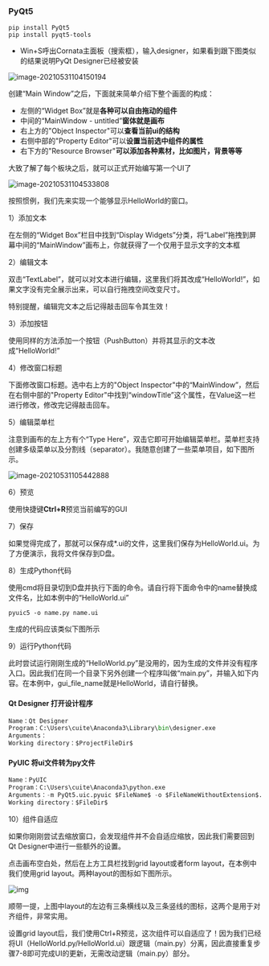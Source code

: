 ### PyQt5
```text
pip install PyQt5
pip install pyqt5-tools
```

- Win+S呼出Cornata主面板（搜索框），输入designer，如果看到跟下图类似的结果说明PyQt Designer已经被安装

![image-20210531104150194](C:\Users\cuite\AppData\Roaming\Typora\typora-user-images\image-20210531104150194.png)

创建“Main Window”之后，下面就来简单介绍下整个画面的构成：

- 左侧的“Widget Box”就是**各种可以自由拖动的组件**
- 中间的“MainWindow - untitled”**窗体就是画布**
- 右上方的"Object Inspector"可以**查看当前ui的结构**
- 右侧中部的"Property Editor"可以**设置当前选中组件的属性**
- 右下方的"Resource Browser"**可以添加各种素材，比如图片，背景等等**

大致了解了每个板块之后，就可以正式开始编写第一个UI了

![image-20210531104533808](C:\Users\cuite\AppData\Roaming\Typora\typora-user-images\image-20210531104533808.png)

按照惯例，我们先来实现一个能够显示HelloWorld的窗口。

1）添加文本

在左侧的“Widget Box”栏目中找到“Display Widgets”分类，将“Label”拖拽到屏幕中间的“MainWindow”画布上，你就获得了一个仅用于显示文字的文本框

2）编辑文本

双击“TextLabel”，就可以对文本进行编辑，这里我们将其改成“HelloWorld!”，如果文字没有完全展示出来，可以自行拖拽空间改变尺寸。

特别提醒，编辑完文本之后记得敲击回车令其生效！

3）添加按钮

使用同样的方法添加一个按钮（PushButton）并将其显示的文本改成“HelloWorld!”

4）修改窗口标题

下面修改窗口标题。选中右上方的"Object Inspector"中的“MainWindow”，然后在右侧中部的"Property Editor"中找到“windowTitle”这个属性，在Value这一栏进行修改，修改完记得敲击回车。

5）编辑菜单栏

注意到画布的左上方有个“Type Here”，双击它即可开始编辑菜单栏。菜单栏支持创建多级菜单以及分割线（separator）。我随意创建了一些菜单项目，如下图所示。

![image-20210531105442888](C:\Users\cuite\AppData\Roaming\Typora\typora-user-images\image-20210531105442888.png)

6）预览

使用快捷键**Ctrl+R**预览当前编写的GUI

7）保存

如果觉得完成了，那就可以保存成*.ui的文件，这里我们保存为HelloWorld.ui。为了方便演示，我将文件保存到D盘。

8）生成Python代码

使用cmd将目录切到D盘并执行下面的命令。请自行将下面命令中的name替换成文件名，比如本例中的“HelloWorld.ui”

```text
pyuic5 -o name.py name.ui
```

生成的代码应该类似下图所示

9）运行Python代码

此时尝试运行刚刚生成的“HelloWorld.py”是没用的，因为生成的文件并没有程序入口。因此我们在同一个目录下另外创建一个程序叫做“main.py”，并输入如下内容。在本例中，gui_file_name就是HelloWorld，请自行替换。



#### Qt Designer 打开设计程序

```python
Name：Qt Designer
Program：C:\Users\cuite\Anaconda3\Library\bin\designer.exe
Arguments：
Working directory：$ProjectFileDir$
```



#### PyUIC 将ui文件转为py文件

```python
Name：PyUIC
Program：C:\Users\cuite\Anaconda3\python.exe
Arguments：-m PyQt5.uic.pyuic $FileName$ -o $FileNameWithoutExtension$.py
Working directory：$FileDir$
```

10）组件自适应

如果你刚刚尝试去缩放窗口，会发现组件并不会自适应缩放，因此我们需要回到Qt Designer中进行一些额外的设置。

点击画布空白处，然后在上方工具栏找到grid layout或者form layout，在本例中我们使用grid layout。两种layout的图标如下图所示。

![img](https://pic4.zhimg.com/80/v2-26be2a271f417b0f7627a7579e0d3607_720w.png)

顺带一提，上图中layout的左边有三条横线以及三条竖线的图标，这两个是用于对齐组件，非常实用。

设置grid layout后，我们使用Ctrl+R预览，这次组件可以自适应了！因为我们已经将UI（HelloWorld.py/HelloWorld.ui）跟逻辑（main.py）分离，因此直接重复步骤7-8即可完成UI的更新，无需改动逻辑（main.py）部分。

